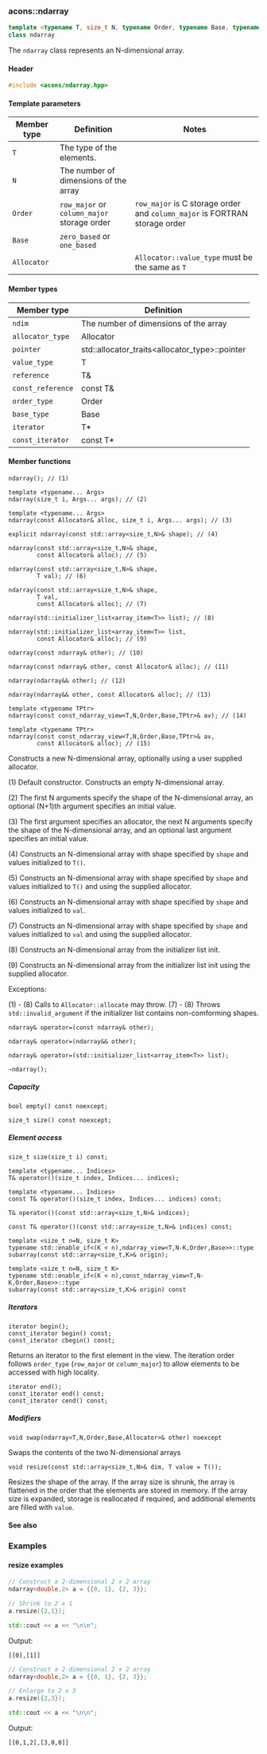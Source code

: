 ### acons::ndarray

```c++
template <typename T, size_t N, typename Order, typename Base, typename Allocator>
class ndarray
```
The `ndarray` class represents an N-dimensional array.

#### Header
```c++
#include <acons/ndarray.hpp>
```

#### Template parameters

Member type                         |Definition|Notes
------------------------------------|----------|--------------------
`T`|The type of the elements.|
`N`|The number of dimensions of the array|
`Order`|`row_major` or `column_major` storage order|`row_major` is C storage order and `column_major` is FORTRAN storage order 
`Base`|`zero_based` or `one_based`|
`Allocator`||`Allocator::value_type` must be the same as `T`

#### Member types

Member type                         |Definition
------------------------------------|------------------------------
`ndim`|The number of dimensions of the array
`allocator_type`|Allocator
`pointer`|std::allocator_traits<allocator_type>::pointer
`value_type`|T
`reference`|T&
`const_reference`|const T&
`order_type`|Order
`base_type`|Base
`iterator`|T*
`const_iterator`|const T*

#### Member functions

    ndarray(); // (1)

    template <typename... Args>
    ndarray(size_t i, Args... args); // (2)

    template <typename... Args>
    ndarray(const Allocator& alloc, size_t i, Args... args); // (3)

    explicit ndarray(const std::array<size_t,N>& shape); // (4)

    ndarray(const std::array<size_t,N>& shape, 
            const Allocator& alloc); // (5)

    ndarray(const std::array<size_t,N>& shape,
            T val); // (6)

    ndarray(const std::array<size_t,N>& shape, 
            T val,
            const Allocator& alloc); // (7)

    ndarray(std::initializer_list<array_item<T>> list); // (8)

    ndarray(std::initializer_list<array_item<T>> list, 
            const Allocator& alloc); // (9)

    ndarray(const ndarray& other); // (10)

    ndarray(const ndarray& other, const Allocator& alloc); // (11)

    ndarray(ndarray&& other); // (12)

    ndarray(ndarray&& other, const Allocator& alloc); // (13)

    template <typename TPtr>
    ndarray(const const_ndarray_view<T,N,Order,Base,TPtr>& av); // (14)

    template <typename TPtr>
    ndarray(const const_ndarray_view<T,N,Order,Base,TPtr>& av, 
            const Allocator& alloc); // (15)

Constructs a new N-dimensional array, optionally using a user supplied allocator.

(1) Default constructor. Constructs an empty N-dimensional array.

(2) The first N arguments specify the shape of the N-dimensional array, 
an optional (N+1)th argument specifies an initial value.

(3) The first argument specifies an allocator, the next N arguments specify the shape of the N-dimensional array, 
and an optional last argument specifies an initial value.

(4) Constructs an N-dimensional array with shape specified by `shape`
    and values initialized to `T()`.

(5) Constructs an N-dimensional array with shape specified by `shape`
    and values initialized to `T()` and using the supplied allocator.

(6) Constructs an N-dimensional array with shape specified by `shape`
    and values initialized to `val`.

(7) Constructs an N-dimensional array with shape specified by `shape`
    and values initialized to `val` and using the supplied allocator.

(8) Constructs an N-dimensional array from the initializer list init.

(9) Constructs an N-dimensional array from the initializer list init
    using the supplied allocator.

Exceptions:

(1) - (8) Calls to `Allocator::allocate` may throw.
(7) - (8) Throws `std::invalid_argument` if the initializer list contains non-comforming shapes.

    ndarray& operator=(const ndarray& other);

    ndarray& operator=(ndarray&& other);

    ndarray& operator=(std::initializer_list<array_item<T>> list);

    ~ndarray();

##### Capacity

    bool empty() const noexcept;

    size_t size() const noexcept;

##### Element access

    size_t size(size_t i) const;

    template <typename... Indices>
    T& operator()(size_t index, Indices... indices); 

    template <typename... Indices>
    const T& operator()(size_t index, Indices... indices) const;

    T& operator()(const std::array<size_t,N>& indices); 

    const T& operator()(const std::array<size_t,N>& indices) const; 

    template <size_t n=N, size_t K>
    typename std::enable_if<(K < n),ndarray_view<T,N-K,Order,Base>>::type 
    subarray(const std::array<size_t,K>& origin);

    template <size_t n=N, size_t K>
    typename std::enable_if<(K < n),const_ndarray_view<T,N-K,Order,Base>>::type 
    subarray(const std::array<size_t,K>& origin) const 

##### Iterators

    iterator begin();
    const_iterator begin() const;
    const_iterator cbegin() const;
Returns an iterator to the first element in the view. The iteration order follows `order_type` (`row_major` or `column_major`)
to allow elements to be accessed with high locality.

    iterator end();
    const_iterator end() const;
    const_iterator cend() const;

##### Modifiers

    void swap(ndarray<T,N,Order,Base,Allocator>& other) noexcept
Swaps the contents of the two N-dimensional arrays

    void resize(const std::array<size_t,N>& dim, T value = T());
Resizes the shape of the array. If the array size is shrunk, 
the array is flattened in the order that the elements are stored in memory.
If the array size is expanded, storage is reallocated if required, and
additional elements are filled with `value`.

#### See also

### Examples
  
#### resize examples

```c++
// Construct a 2-dimensional 2 x 2 array 
ndarray<double,2> a = {{0, 1}, {2, 3}};

// Shrink to 2 x 1
a.resize({2,1});

std::cout << a << "\n\n";
```

Output:
```
[[0],[1]]
```

```c++
// Construct a 2-dimensional 2 x 2 array 
ndarray<double,2> a = {{0, 1}, {2, 3}};

// Enlarge to 2 x 3
a.resize({2,3});

std::cout << a << "\n\n";
```

Output:
```
[[0,1,2],[3,0,0]]
```

